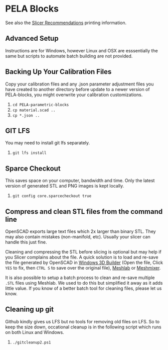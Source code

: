 # PELA Blocks

See also the [Slicer Recommendations](SLICER_RECOMMENDATIONS) printing information.

## Advanced Setup

Instructions are for Windows, however Linux and OSX are esssentially the same but scripts to automate batch building are not provided.

## Backing Up Your Calibration Files

Copy your calibration files and any .json parameter adjustment files you have created to another directory before update to a newer version of PELA-blocks, you might overwrite your calibration customizations. 

1. `cd PELA-parametric-blocks`
1. `cp material.scad ..`
1. `cp *.json ..`

## GIT LFS

You may need to install git lfs separately.

1. `git lfs install`

## Sparce Checkout

This saves space on your computer, bandwidth and time. Only the latest version of generated STL and PNG images is kept locally.

1. `git config core.sparcecheckout true`

## Compress and clean STL files from the command line

OpenSCAD exports large text files which 2x larger than binary STL. They may also contain mistakes (non-manifold, etc). Usually your slicer can handle this just fine.

Cleaning and compressing the STL before slicing is optional but may help if you Slicer complains about the file. A quick solution is to load and re-save the file generated by OpenSCAD in [Windows 3D Builder](https://www.microsoft.com/store/apps/9wzdncrfj3t6) (Open the file, Click `YES` to fix, then `CTRL S` to save over the original file), [Meshlab](http://www.meshlab.net/) or [Meshmixer](http://www.meshmixer.com/download.html).

It is also possible to setup a batch process to clean and re-save multiple `.STL` files using Meshlab. We used to do this but simplified it away as it adds little value. If you know of a better batch tool for cleaning files, please let us know.

## Cleaning up git

Github kindly gives us LFS but no tools for removing old files on LFS. So to keep the size down, occational cleanup is in the following script which runs on both Linux and Windows.

1. `./gitcleanup2.ps1`
